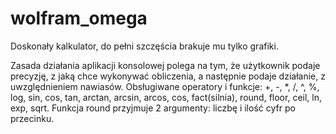 # wolfram_omega
Doskonały kalkulator, do pełni szczęścia brakuje mu tylko grafiki.

Zasada działania aplikacji konsolowej polega na tym, że użytkownik podaje precyzję,
z jaką chce wykonywać obliczenia, a następnie podaje działanie, z uwzględnieniem nawiasów.
Obsługiwane operatory i funkcje:
+, -, *, /, ^, %, log, sin, cos, tan, arctan, arcsin, arcos, cos, fact(silnia), round, floor, ceil, ln, exp, sqrt.
Funkcja round przyjmuje 2 argumenty: liczbę i ilość cyfr po przecinku.
